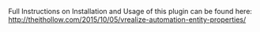 Full Instructions on Installation and Usage of this plugin can be found here:
http://theithollow.com/2015/10/05/vrealize-automation-entity-properties/